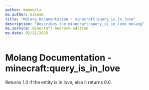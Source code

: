 ```yaml
---
author: mammerla
ms.author: mikeam
title: "Molang Documentation - minecraft:query_is_in_love"
description: "Describes the minecraft:query_is_in_love molang"
ms.service: minecraft-bedrock-edition
ms.date: 02/11/2025 
---
```


# Molang Documentation - minecraft:query_is_in_love

Returns 1.0 if the entity is in love, else it returns 0.0.
